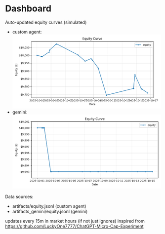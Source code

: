 # Dashboard

Auto-updated equity curves (simulated)

- custom agent: ![Equity Curve](artifacts/equity.png?v=34bb117)
- gemini: ![Equity Curve (Gemini)](artifacts_gemini/equity.png?v=34bb117)

Data sources:
- artifacts/equity.jsonl (custom agent)
- artifacts_gemini/equity.jsonl (gemini)

updates every 15m in market hours (if not just ignores)
inspired from https://github.com/LuckyOne7777/ChatGPT-Micro-Cap-Experiment